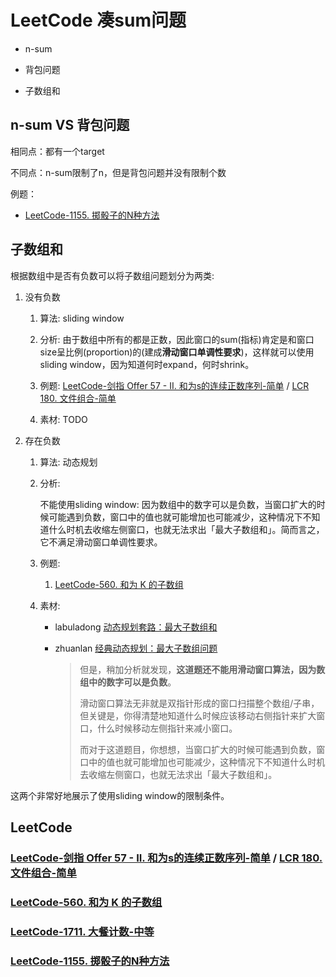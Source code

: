 # LeetCode 凑sum问题
- n-sum

- 背包问题

- 子数组和

## n-sum VS 背包问题

相同点：都有一个target

不同点：n-sum限制了n，但是背包问题并没有限制个数


例题：

- [LeetCode-1155. 掷骰子的N种方法](https://leetcode-cn.com/problems/number-of-dice-rolls-with-target-sum/) 



## 子数组和

根据数组中是否有负数可以将子数组问题划分为两类:

1. 没有负数

   1. 算法: sliding window

   2. 分析: 由于数组中所有的都是正数，因此窗口的sum(指标)肯定是和窗口size呈比例(proportion)的(建成**滑动窗口单调性要求**)，这样就可以使用sliding window，因为知道何时expand，何时shrink。

   3. 例题: [LeetCode-剑指 Offer 57 - II. 和为s的连续正数序列-简单](https://leetcode.cn/problems/he-wei-sde-lian-xu-zheng-shu-xu-lie-lcof/) / [LCR 180. 文件组合-简单](https://leetcode.cn/problems/he-wei-sde-lian-xu-zheng-shu-xu-lie-lcof/) 

   4. 素材: TODO




2. 存在负数

   1. 算法: 动态规划

   2. 分析:

      不能使用sliding window: 因为数组中的数字可以是负数，当窗口扩大的时候可能遇到负数，窗口中的值也就可能增加也可能减少，这种情况下不知道什么时机去收缩左侧窗口，也就无法求出「最大子数组和」。简而言之，它不满足滑动窗口单调性要求。

   3. 例题:

      1. [LeetCode-560. 和为 K 的子数组](https://leetcode.cn/problems/subarray-sum-equals-k/) 

   4. 素材:

      - labuladong [动态规划套路：最大子数组和](https://mp.weixin.qq.com/s/nrULqCsRsrPKi3Y-nUfnqg) 

      - zhuanlan [经典动态规划：最大子数组问题](https://zhuanlan.zhihu.com/p/144385162)

        > 但是，稍加分析就发现，**这道题还不能用滑动窗口算法，因为数组中的数字可以是负数**。
        >
        > 滑动窗口算法无非就是双指针形成的窗口扫描整个数组/子串，但关键是，你得清楚地知道什么时候应该移动右侧指针来扩大窗口，什么时候移动左侧指针来减小窗口。
        >
        > 而对于这道题目，你想想，当窗口扩大的时候可能遇到负数，窗口中的值也就可能增加也可能减少，这种情况下不知道什么时机去收缩左侧窗口，也就无法求出「最大子数组和」。
        
   


这两个非常好地展示了使用sliding window的限制条件。



## LeetCode



### [LeetCode-剑指 Offer 57 - II. 和为s的连续正数序列-简单](https://leetcode.cn/problems/he-wei-sde-lian-xu-zheng-shu-xu-lie-lcof/) / [LCR 180. 文件组合-简单](https://leetcode.cn/problems/he-wei-sde-lian-xu-zheng-shu-xu-lie-lcof/) 



### [LeetCode-560. 和为 K 的子数组](https://leetcode.cn/problems/subarray-sum-equals-k/) 



### [LeetCode-1711. 大餐计数-中等](https://leetcode-cn.com/problems/count-good-meals/)



### [LeetCode-1155. 掷骰子的N种方法](https://leetcode-cn.com/problems/number-of-dice-rolls-with-target-sum/) 